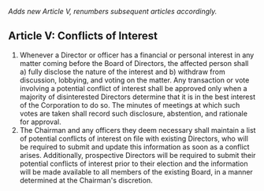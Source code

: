*Adds new Article V, renumbers subsequent articles accordingly.*

## Article V: Conflicts of Interest

1. Whenever a Director or officer has a financial or personal interest in any matter coming before the Board of Directors, the affected person shall a) fully disclose the nature of the interest and b) withdraw from discussion, lobbying, and voting on the matter. Any transaction or vote involving a potential conflict of interest shall be approved only when a majority of disinterested Directors determine that it is in the best interest of the Corporation to do so. The minutes of meetings at which such votes are taken shall record such disclosure, abstention, and rationale for approval.
1. The Chairman and any officers they deem necessary shall maintain a list of potential conflicts of interest on file with existing Directors, who will be required to submit and update this information as soon as a conflict arises. Additionally, prospective Directors will be required to submit their potential conflicts of interest prior to their election and the information will be made available to all members of the existing Board, in a manner determined at the Chairman's discretion.
